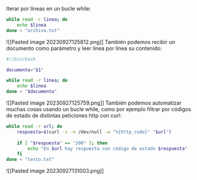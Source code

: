 Iterar por líneas en un bucle while:
```bash
while read -r linea; do
    echo $linea
done < "archivo.txt"
```
![[Pasted image 20230927125812.png]]
También podemos recibir un documento como parámetro y leer línea por línea su contenido:
```bash
#!/bin/bash

documento="$1"

while read -r linea; do
    echo $linea
done < "$documento"
```
![[Pasted image 20230927125759.png]]
También podemos automatizar muchas cosas usando un bucle while, como por ejemplo filtrar por códigos de estado de distintas peticiones http con curl:
```bash
while read -r url; do
    respuesta=$(curl -s -o /dev/null -w "%{http_code}" "$url")
 
    if [ "$respuesta" == "200" ]; then
        echo "En $url hay respuesta con código de estado $respuesta"
    fi
done < "texto.txt"

```
![[Pasted image 20230927131003.png]]
